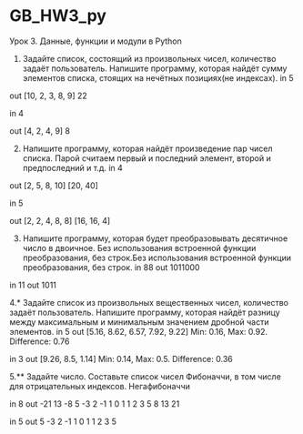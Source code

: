 # GB_HW3_py

Урок 3. Данные, функции и модули в Python
1. Задайте список, состоящий из произвольных чисел, количество задаёт пользователь.
Напишите программу, которая найдёт сумму элементов списка, стоящих на нечётных позициях(не индексах).
in
5

out
[10, 2, 3, 8, 9]
22

in
4

out
[4, 2, 4, 9]
8

2. Напишите программу, которая найдёт произведение пар чисел списка.
Парой считаем первый и последний элемент, второй и предпоследний и т.д.
in
4

out
[2, 5, 8, 10]
[20, 40]

in
5

out
[2, 2, 4, 8, 8]
[16, 16, 4]

3. Напишите программу, которая будет преобразовывать десятичное число в двоичное.
Без использования встроенной функции преобразования, без строк.Без использования встроенной функции преобразования, без строк.
in
88
out
1011000

in
11
out
1011

4.* Задайте список из произвольных вещественных чисел, количество задаёт пользователь.
Напишите программу, которая найдёт разницу между максимальным и минимальным значением дробной части элементов.
in
5
out
[5.16, 8.62, 6.57, 7.92, 9.22]
Min: 0.16, Max: 0.92. Difference: 0.76

in
3
out
[9.26, 8.5, 1.14]
Min: 0.14, Max: 0.5. Difference: 0.36

5.** Задайте число. Составьте список чисел Фибоначчи, в том числе для отрицательных индексов.
Негафибоначчи

in
8
out
-21 13 -8 5 -3 2 -1 1 0 1 1 2 3 5 8 13 21

in
5
out
5 -3 2 -1 1 0 1 1 2 3 5

